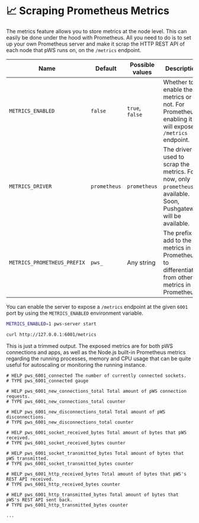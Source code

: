# 📈 Scraping Prometheus Metrics

The metrics feature allows you to store metrics at the node level. This can easily be done under the hood with Prometheus. All you need to do is to set up your own Prometheus server and make it scrap the HTTP REST API of each node that pWS runs on, on the `/metrics` endpoint.

| Name                        | Default      | Possible values | Description                                                                                                         |
| --------------------------- | ------------ | --------------- | ------------------------------------------------------------------------------------------------------------------- |
| `METRICS_ENABLED`           | `false`      | `true`, `false` | Whether to enable the metrics or not. For Prometheus, enabling it will expose a `/metrics` endpoint.                |
| `METRICS_DRIVER`            | `prometheus` | `prometheus`    | The driver used to scrap the metrics. For now, only `prometheus` is available. Soon, Pushgateway will be available. |
| `METRICS_PROMETHEUS_PREFIX` | `pws_`       | Any string      | The prefix to add to the metrics in Prometheus to differentiate from other metrics in Prometheus.                   |

You can enable the server to expose a `/metrics` endpoint at the given `6001` port by using the `METRICS_ENABLED` environment variable.

```bash
METRICS_ENABLED=1 pws-server start
```

```bash
curl http://127.0.0.1:6001/metrics
```

This is just a trimmed output. The exposed metrics are for both pWS connections and apps, as well as the Node.js built-in Prometheus metrics regarding the running processes, memory and CPU usage that can be quite useful for autoscaling or monitoring the running instance.

```
# HELP pws_6001_connected The number of currently connected sockets.
# TYPE pws_6001_connected gauge

# HELP pws_6001_new_connections_total Total amount of pWS connection requests.
# TYPE pws_6001_new_connections_total counter

# HELP pws_6001_new_disconnections_total Total amount of pWS disconnections.
# TYPE pws_6001_new_disconnections_total counter

# HELP pws_6001_socket_received_bytes Total amount of bytes that pWS received.
# TYPE pws_6001_socket_received_bytes counter

# HELP pws_6001_socket_transmitted_bytes Total amount of bytes that pWS transmitted.       
# TYPE pws_6001_socket_transmitted_bytes counter

# HELP pws_6001_http_received_bytes Total amount of bytes that pWS's REST API received.    
# TYPE pws_6001_http_received_bytes counter

# HELP pws_6001_http_transmitted_bytes Total amount of bytes that pWS's REST API sent back.
# TYPE pws_6001_http_transmitted_bytes counter

...
```
